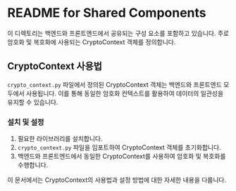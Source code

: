 # README for Shared Components

이 디렉토리는 백엔드와 프론트엔드에서 공유되는 구성 요소를 포함하고 있습니다. 주로 암호화 및 복호화에 사용되는 CryptoContext 객체를 정의합니다.

## CryptoContext 사용법

`crypto_context.py` 파일에서 정의된 CryptoContext 객체는 백엔드와 프론트엔드 모두에서 사용됩니다. 이를 통해 동일한 암호화 컨텍스트를 활용하여 데이터의 일관성을 유지할 수 있습니다.

### 설치 및 설정

1. 필요한 라이브러리를 설치합니다.
2. `crypto_context.py` 파일을 임포트하여 CryptoContext 객체를 초기화합니다.
3. 백엔드와 프론트엔드에서 동일한 CryptoContext를 사용하여 암호화 및 복호화를 수행합니다.

이 문서에서는 CryptoContext의 사용법과 설정 방법에 대한 자세한 내용을 다룹니다.